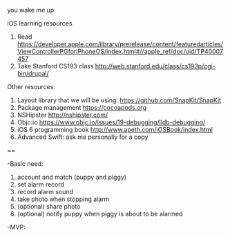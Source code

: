 you wake me up

iOS learning resources
1. Read https://developer.apple.com/library/prerelease/content/featuredarticles/ViewControllerPGforiPhoneOS/index.html#//apple_ref/doc/uid/TP40007457
2. Take Stanford CS193 class 
http://web.stanford.edu/class/cs193p/cgi-bin/drupal/

Other resources:
1. Layout library that we will be using: https://github.com/SnapKit/SnapKit
2. Package management https://cocoapods.org
3. NSHipster http://nshipster.com/
4. Objc.io https://www.objc.io/issues/19-debugging/lldb-debugging/
5. iOS 6 programming book http://www.apeth.com/iOSBook/index.html
6. Advanced Swift: ask me personally for a copy

==

-Basic need:

1. account and match (puppy and piggy)
2. set alarm record
3. record alarm sound
4. take photo when stopping alarm
5. (optional) share photo
6. (optional) notify puppy when piggy is about to be alarmed

-MVP:
 
